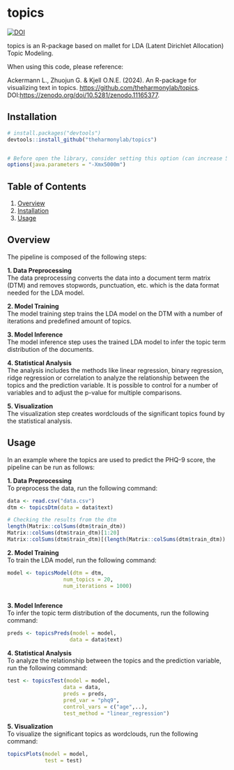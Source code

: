 # topics
[![DOI](https://zenodo.org/badge/785738351.svg)](https://zenodo.org/doi/10.5281/zenodo.11165377)

topics is an R-package based on mallet for LDA (Latent Dirichlet Allocation) Topic Modeling.

When using this code, please reference:

Ackermann L., Zhuojun G. & Kjell O.N.E. (2024). An R-package for visualizing text in topics. https://github.com/theharmonylab/topics. DOI:https://zenodo.org/doi/10.5281/zenodo.11165377. 

## Installation
``` r
# install.packages("devtools")
devtools::install_github("theharmonylab/topics")


# Before open the library, consider setting this option (can increase 5000);  without it the code may ran out of memory
options(java.parameters = "-Xmx5000m")


```

## Table of Contents
1. [Overview](#overview)
2. [Installation](#installation)
3. [Usage](#usage)

## Overview
The pipeline is composed of the following steps:

**1. Data Preprocessing**<br>
The data preprocessing converts the data into a document term matrix (DTM) and removes stopwords, punctuation, etc. which is the data format needed for the LDA model.

**2. Model Training**<br>
The model training step trains the LDA model on the DTM with a number of iterations and predefined amount of topics.

**3. Model Inference**<br>
The model inference step uses the trained LDA model to infer the topic term distribution of the documents.

**4. Statistical Analysis**<br>
The analysis includes the methods like linear regression, binary regression, ridge regression or correlation to analyze the relationship between the topics and the prediction variable. It is possible to control for a number of variables and to adjust the p-value for multiple comparisons.

**5. Visualization**<br>
The visualization step creates wordclouds of the significant topics found by the statistical analysis.


## Usage
In an example where the topics are used to predict the PHQ-9 score, the pipeline can be run as follows:


**1. Data Preprocessing**<br>
To preprocess the data, run the following command:
```R
data <- read.csv("data.csv")
dtm <- topicsDtm(data = data$text)

# Checking the results from the dtm
length(Matrix::colSums(dtm$train_dtm))
Matrix::colSums(dtm$train_dtm)[1:20]
Matrix::colSums(dtm$train_dtm)[(length(Matrix::colSums(dtm$train_dtm)) - 100):length(Matrix::colSums(dtm$train_dtm))]

```



**2. Model Training**<br>
To train the LDA model, run the following command:
```R
model <- topicsModel(dtm = dtm,
                  num_topics = 20,
                  num_iterations = 1000)
                  
```

**3. Model Inference**<br>
To infer the topic term distribution of the documents, run the following command:
```R
preds <- topicsPreds(model = model,
                    data = data$text)
```


**4. Statistical Analysis**<br>
To analyze the relationship between the topics and the prediction variable, run the following command:
```R
test <- topicsTest(model = model,
                  data = data,
                  preds = preds,
                  pred_var = "phq9",
                  control_vars = c("age",..),
                  test_method = "linear_regression")
```

**5. Visualization**<br>
To visualize the significant topics as wordclouds, run the following command:
```R
topicsPlots(model = model,
            test = test)
```








